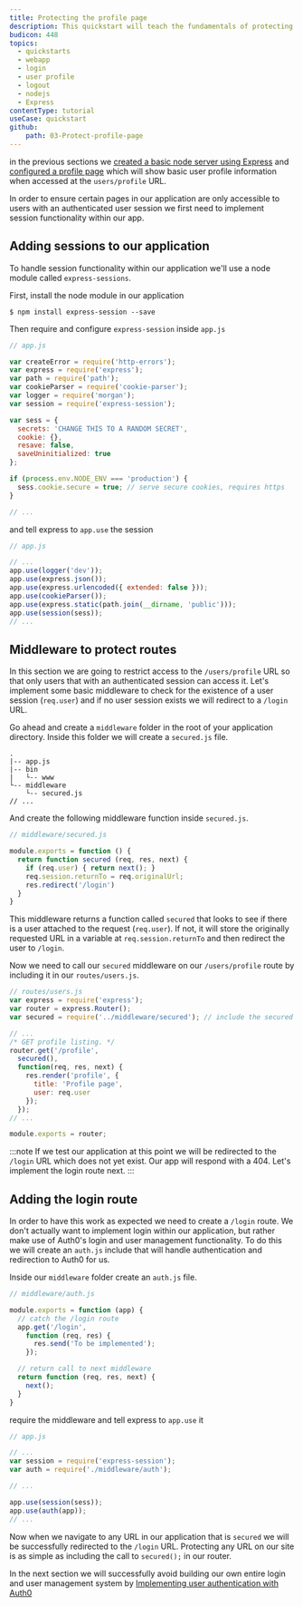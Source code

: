 ```yaml
---
title: Protecting the profile page
description: This quickstart will teach the fundamentals of protecting parts of a Node.js application. We'll use Auth0 to greatly speed up the implementation of a user system.
budicon: 448
topics:
  - quickstarts
  - webapp
  - login
  - user profile
  - logout
  - nodejs
  - Express
contentType: tutorial
useCase: quickstart
github:
    path: 03-Protect-profile-page
---
```


in the previous sections we [created a basic node server using Express](/docs/quickstart/webapp/nodejs2/01-Create-express-app) and [configured a profile page](/docs/quickstart/webapp/nodejs2/02-Implement-profile-page) which will show basic user profile information when accessed at the `users/profile` URL.

In order to ensure certain pages in our application are only accessible to users with an authenticated user session we first need to implement session functionality within our app.

## Adding sessions to our application

To handle session functionality within our application we'll use a node module called `express-sessions`.

First, install the node module in our application
```shell
$ npm install express-session --save
```

Then require and configure `express-session` inside `app.js`

```javascript
// app.js

var createError = require('http-errors');
var express = require('express');
var path = require('path');
var cookieParser = require('cookie-parser');
var logger = require('morgan');
var session = require('express-session');

var sess = {
  secrets: 'CHANGE THIS TO A RANDOM SECRET',
  cookie: {},
  resave: false,
  saveUninitialized: true
};

if (process.env.NODE_ENV === 'production') {
  sess.cookie.secure = true; // serve secure cookies, requires https
}

// ...
```

and tell express to `app.use` the session
```javascript
// app.js

// ...
app.use(logger('dev'));
app.use(express.json());
app.use(express.urlencoded({ extended: false }));
app.use(cookieParser());
app.use(express.static(path.join(__dirname, 'public')));
app.use(session(sess));
// ...
```
## Middleware to protect routes

In this section we are going to restrict access to the `/users/profile` URL so that only users that with an authenticated session can access it. Let's implement some basic middleware to check for the existence of a user session (`req.user`) and if no user session exists we will redirect to a `/login` URL.

Go ahead and create a `middleware` folder in the root of your application directory. Inside this folder we will create a `secured.js` file.

```shell
.
|-- app.js
|-- bin
|   └-- www
└-- middleware
    └-- secured.js
// ...
```

And create the following middleware function inside `secured.js`.
```javascript
// middleware/secured.js

module.exports = function () {
  return function secured (req, res, next) {
    if (req.user) { return next(); }
    req.session.returnTo = req.originalUrl;
    res.redirect('/login')
  }
}
```

This middleware returns a function called `secured` that looks to see if there is a user attached to the request (`req.user`). If not, it will store the originally requested URL in a variable at `req.session.returnTo` and then redirect the user to `/login`.

Now we need to call our `secured` middleware on our `/users/profile` route by including it in our `routes/users.js`.
```javascript
// routes/users.js
var express = require('express');
var router = express.Router();
var secured = require('../middleware/secured'); // include the secured middleware

// ...
/* GET profile listing. */
router.get('/profile', 
  secured(),
  function(req, res, next) {
    res.render('profile', {
      title: 'Profile page',
      user: req.user
    });
  });
// ...

module.exports = router;
```

:::note
If we test our application at this point we will be redirected to the `/login` URL which does not yet exist. Our app will respond with a 404. Let's implement the login route next.
:::

## Adding the login route

 In order to have this work as expected we need to create a `/login` route. We don't actually want to implement login within our application, but rather make use of Auth0's login and user management functionality. To do this we will create an `auth.js` include that will handle authentication and redirection to Auth0 for us.

Inside our `middleware` folder create an `auth.js` file.

```javascript
// middleware/auth.js

module.exports = function (app) {
  // catch the /login route
  app.get('/login', 
    function (req, res) {
      res.send('To be implemented');
    });

  // return call to next middleware
  return function (req, res, next) {
    next();
  }
}
```

require the middleware and tell express to `app.use` it
```javascript
// app.js

// ...
var session = require('express-session');
var auth = require('./middleware/auth');

// ...

app.use(session(sess));
app.use(auth(app));
// ...
```

Now when we navigate to any URL in our application that is `secured` we will be successfully redirected to the `/login` URL. Protecting any URL on our site is as simple as including the call to `secured();` in our router.

In the next section we will successfully avoid building our own entire login and user management system by [Implementing user authentication with Auth0](/docs/quickstart/webapp/nodejs2/04-Authenticate-users)

